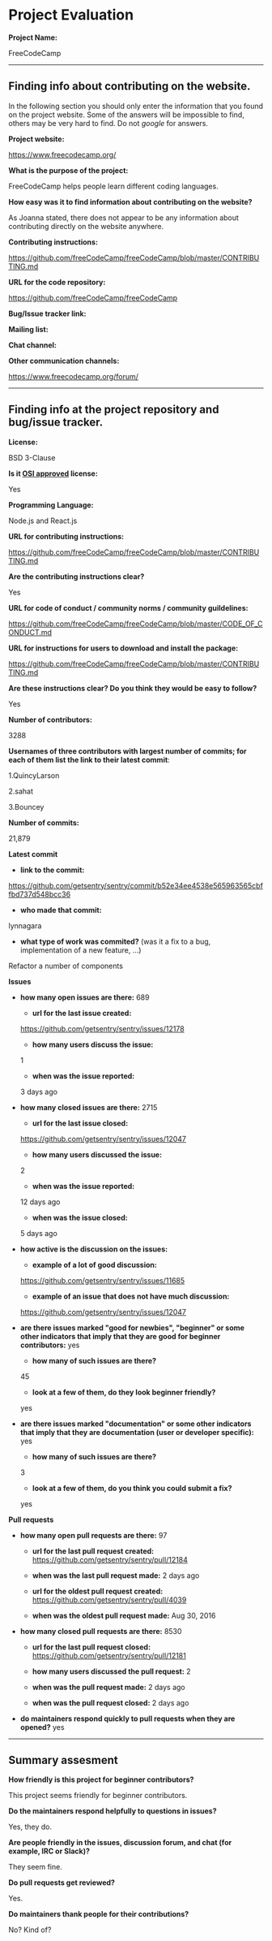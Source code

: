 # Project Evaluation 



__Project Name:__

FreeCodeCamp

---

## Finding info about contributing on the website.

In the following section you should only enter the information that you
found on the project website. Some of the answers will be impossible to find, others
may be very hard to find. Do not _google_ for answers.

__Project website:__

https://www.freecodecamp.org/

__What is the purpose of the project:__

FreeCodeCamp helps people learn different coding languages.

__How easy was it to find information about contributing on the website?__

As Joanna stated, there does not appear to be any information about contributing directly on the website anywhere.

__Contributing instructions:__

https://github.com/freeCodeCamp/freeCodeCamp/blob/master/CONTRIBUTING.md

__URL for the code repository:__

https://github.com/freeCodeCamp/freeCodeCamp

__Bug/Issue tracker link:__

__Mailing list:__

__Chat channel:__

__Other communication channels:__

https://www.freecodecamp.org/forum/

---

## Finding info at the project repository and bug/issue tracker.


__License:__

BSD 3-Clause

__Is it [OSI approved](https://opensource.org/licenses/alphabetical) license:__

Yes

__Programming Language:__

Node.js and React.js

__URL for contributing instructions:__ 

https://github.com/freeCodeCamp/freeCodeCamp/blob/master/CONTRIBUTING.md

__Are the contributing instructions clear?__ 

Yes

__URL for code of conduct / community norms / community guildelines:__

https://github.com/freeCodeCamp/freeCodeCamp/blob/master/CODE_OF_CONDUCT.md

__URL for instructions for users to download and install the package:__

https://github.com/freeCodeCamp/freeCodeCamp/blob/master/CONTRIBUTING.md

__Are these instructions clear? Do you think they would be easy to follow?__

Yes

__Number of contributors:__

3288

__Usernames of three contributors with largest number of commits; for
each of them list the link to their latest commit__:

1.QuincyLarson

2.sahat

3.Bouncey


__Number of commits:__

21,879

__Latest commit__

- __link to the commit:__

https://github.com/getsentry/sentry/commit/b52e34ee4538e565963565cbffbd737d548bcc36

- __who made that commit:__

lynnagara 

- __what type of work was commited?__ (was it a fix to a bug, implementation of a new feature, ...)

Refactor a number of components

__Issues__

- __how many open issues are there:__ 689

    - __url for the last issue created:__
    
    https://github.com/getsentry/sentry/issues/12178

    - __how many users discuss the issue:__
    
    1
    
    - __when was the issue reported:__
    
    3 days ago

- __how many closed issues are there:__ 2715

    - __url for the last issue closed:__
    
    https://github.com/getsentry/sentry/issues/12047
    
    - __how many users discussed the issue:__
    
    2
    
    - __when was the issue reported:__
    
    12 days ago
    
    - __when was the issue closed:__
    
    5 days ago

- __how active is the discussion on the issues:__ 

    - __example of a lot of good discussion:__ 
    
    https://github.com/getsentry/sentry/issues/11685
    
    - __example of an issue that does not have much discussion:__
    
    https://github.com/getsentry/sentry/issues/12047



- __are there issues marked "good for newbies", "beginner" or some other indicators that imply that they are good for beginner contributors:__ yes

    - __how many of such issues are there?__
    
    45
    
    - __look at a few of them, do they look beginner friendly?__ 

    yes

- __are there issues marked "documentation" or some other indicators that imply that they are documentation (user or developer specific):__ yes
 
    - __how many of such issues are there?__
    
    3
    
    - __look at a few of them, do you think you could submit a fix?__ 

    yes

__Pull requests__

- __how many open pull requests are there:__ 97

    - __url for the last pull request created:__ https://github.com/getsentry/sentry/pull/12184
    
    - __when was the last pull request made:__ 2 days ago

    - __url for the oldest pull request created:__ https://github.com/getsentry/sentry/pull/4039        
    
    - __when was the oldest pull request made:__ Aug 30, 2016

- __how many closed pull requests are there:__ 8530

    - __url for the last pull request closed:__  https://github.com/getsentry/sentry/pull/12181
    
    - __how many users discussed the pull request:__ 2
    
    - __when was the pull request made:__ 2 days ago
    
    - __when was the pull request closed:__ 2 days ago
    

- __do maintainers respond quickly to pull requests when they are opened?__  yes





---


## Summary assesment
__How friendly is this project for beginner contributors?__

This project seems friendly for beginner contributors.


__Do the maintainers respond helpfully to questions in issues?__

Yes, they do.


__Are people friendly in the issues, discussion forum, and chat (for example, IRC or Slack)?__

They seem fine. 


__Do pull requests get reviewed?__

Yes.

__Do maintainers thank people for their contributions?__

No? Kind of?
